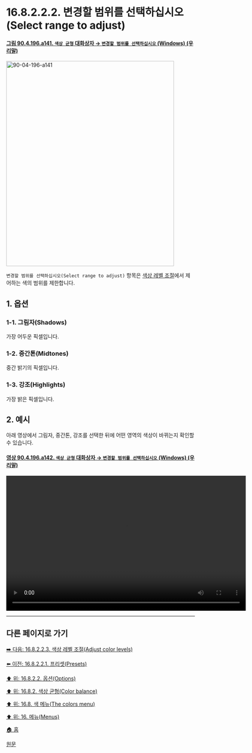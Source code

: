# 16.8.2.2.2. 변경할 범위를 선택하십시오(Select range to adjust)

<a id="90-04-196-a141"></a>

#### [그림 90.4.196.a141. `색상 균형` 대화상자 → `변경할 범위를 선택하십시오` (Windows) (우리말)](./90-04-0196-color_balance.md#90-04-196-a141)
<img width="448" height="547" alt="90-04-196-a141" src="https://github.com/user-attachments/assets/bac2fbf1-45c8-4473-9de0-d832847d0966" />

`변경할 범위를 선택하십시오(Select range to adjust)` 항목은 [색상 레벨 조절](./16-08-02-02-03-adjust_color_levels.md)에서 제어하는 색의 범위를 제한합니다.

<a id="16-08-02-02-02-s1"></a>

## 1. 옵션

<a id="16-08-02-02-02-s1-01"></a>

### 1-1. 그림자(Shadows)
가장 어두운 픽셀입니다.

<a id="16-08-02-02-02-s1-02"></a>

### 1-2. 중간톤(Midtones)
중간 밝기의 픽셀입니다.

<a id="16-08-02-02-02-s1-03"></a>

### 1-3. 강조(Highlights)
가장 밝은 픽셀입니다.

<a id="16-08-02-02-02-s2"></a>

## 2. 예시
아래 영상에서 그림자, 중간톤, 강조를 선택한 뒤에 어떤 영역의 색상이 바뀌는지 확인할 수 있습니다.

<a id="90-04-196-a142"></a>

#### [영상 90.4.196.a142. `색상 균형` 대화상자 → `변경할 범위를 선택하십시오` (Windows) (우리말)](./90-04-0196-color_balance.md#90-04-196-a142)
<video controls="controls" width="640" height="360" src="https://github.com/user-attachments/assets/9bce216b-7999-426a-acbb-ed5974dccc3f"></video>

***

## 다른 페이지로 가기

[➡️ 다음: 16.8.2.2.3. 색상 레벨 조절(Adjust color levels)](./16-08-02-02-03-adjust_color_levels.md)

[⬅️ 이전: 16.8.2.2.1. 프리셋(Presets)](./16-08-02-02-01-presets.md)

[⬆️ 위: 16.8.2.2. 옵션(Options)](./16-08-02-02-00-options.md)

[⬆️ 위: 16.8.2. 색상 균형(Color balance)](./16-08-02-00-color-balance.md)

[⬆️ 위: 16.8. 색 메뉴(The colors menu)](./16-08-00-the-colors-menu.md)

[⬆️ 위: 16. 메뉴(Menus)](./16-00-menus.md)

[🏠 홈](./00-home.md)

[원문](https://docs.gimp.org/2.10/ko/gimp-tool-color-balance.html#idm30602)
